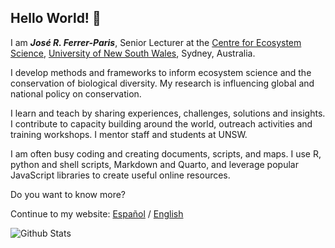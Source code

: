 ## Hello World! 👋

I am ***José R. Ferrer-Paris***, Senior Lecturer at the [Centre for Ecosystem Science](https://www.unsw.edu.au/research/ecosystem), [University of New South Wales](https://www.unsw.edu.au), Sydney, Australia.

I develop methods and frameworks to inform ecosystem science and the conservation of biological diversity. My research is influencing global and national policy on conservation.

I learn and teach by sharing experiences, challenges, solutions and insights. I contribute to capacity building around the world, outreach activities and training workshops. I mentor staff and students at UNSW.

I am often busy coding and creating documents, scripts, and maps. I use R, python and shell scripts, Markdown and Quarto, and leverage popular JavaScript libraries to create useful online resources.

Do you want to know more?

Continue to my website: [Español](https://jrfep.github.io/esp/) / [English](https://jrfep.github.io/eng/)

<!--
**jrfep/jrfep** is a ✨ _special_ ✨ repository because its `README.md` (this file) appears on your GitHub profile.

Here are some ideas to get you started:

- 🔭 I’m currently working on ...
- 🌱 I’m currently learning ...
- 👯 I’m looking to collaborate on ...
- 🤔 I’m looking for help with ...
- 💬 Ask me about ...
- 📫 How to reach me: ...
- 😄 Pronouns: ...
- ⚡ Fun fact: ...
-->

![Github Stats](https://github-readme-stats.vercel.app/api?username=jrfep)
